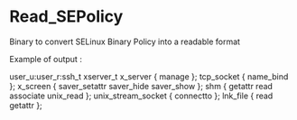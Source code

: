 # Read_SEPolicy
Binary to convert SELinux Binary Policy into a readable format 


Example of output :

user_u:user_r:ssh_t
	xserver_t
			x_server { manage };
			tcp_socket { name_bind };
			x_screen { saver_setattr saver_hide saver_show };
			shm { getattr read associate unix_read };
			unix_stream_socket { connectto };
			lnk_file { read getattr };
